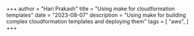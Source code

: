 +++
author = "Hari Prakash"
title = "Using make for cloudformation templates"
date = "2023-08-07"
description = "Using make for building complex cloudformation templates and deploying them"
tags = [
    "aws",
]
+++